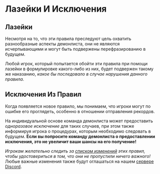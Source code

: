 <div class='panel fade js-scroll-anim' data-anim='fade'>

# Лазейки И Исключения

## Лазейки

Несмотря на то, что эти правила преследуют цель охватить разнообразные аспекты демонлиста, они не являются исчерпывающими и могут быть подвержены перефразированию в будущем. 

Любой игрок, который попытается обойти эти правила при помощи лазейки в формулировке какого-либо из них, будет подвержен такому же наказанию, *какое бы последовало в случае нарушения данного правила*.

## Исключения Из Правил

Когда появляется новое правило, мы понимаем, что игроки могут по ошибке его проглядеть, особенно в отношении отправления рекордов.

На индивидуальной основе команда демонлиста может предоставить *одноразовое исключение* для таких случаев, при этом также информируя игрока о процедурах, которым необходимо следовать в будущем. **Если вы попросите команду демонлиста о предоставлении исключения, это не увеличит ваши шансы на его получение!**

*Игрокам желательно следить за [списком изменений](/guidelines/index/#changelog) этих правил, чтобы удостовериться в том, что они не пропустили ничего важного!* Любые важные изменения также будут оглашаться на нашем [сервере Discord](https://discord.gg/M7bDDQf).

</div>
